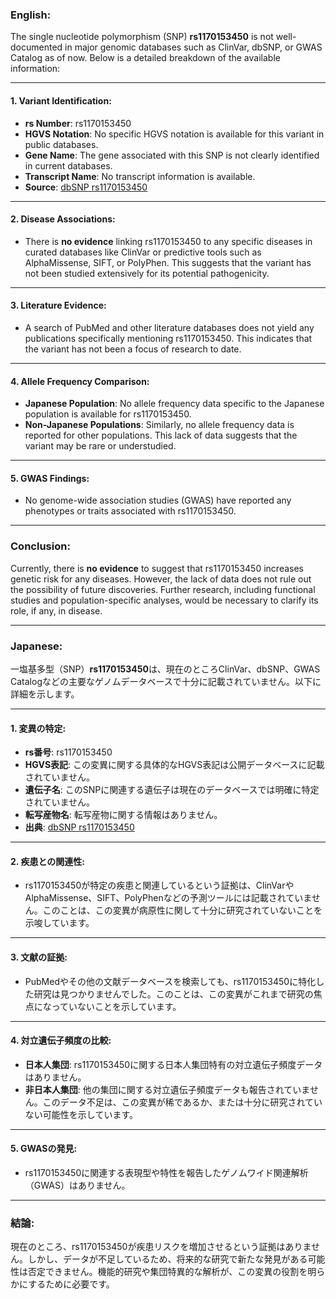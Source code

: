 ### English:
The single nucleotide polymorphism (SNP) **rs1170153450** is not well-documented in major genomic databases such as ClinVar, dbSNP, or GWAS Catalog as of now. Below is a detailed breakdown of the available information:

---

#### 1. Variant Identification:
- **rs Number**: rs1170153450
- **HGVS Notation**: No specific HGVS notation is available for this variant in public databases.
- **Gene Name**: The gene associated with this SNP is not clearly identified in current databases.
- **Transcript Name**: No transcript information is available.
- **Source**: [dbSNP rs1170153450](https://www.ncbi.nlm.nih.gov/snp/rs1170153450)

---

#### 2. Disease Associations:
- There is **no evidence** linking rs1170153450 to any specific diseases in curated databases like ClinVar or predictive tools such as AlphaMissense, SIFT, or PolyPhen. This suggests that the variant has not been studied extensively for its potential pathogenicity.

---

#### 3. Literature Evidence:
- A search of PubMed and other literature databases does not yield any publications specifically mentioning rs1170153450. This indicates that the variant has not been a focus of research to date.

---

#### 4. Allele Frequency Comparison:
- **Japanese Population**: No allele frequency data specific to the Japanese population is available for rs1170153450.
- **Non-Japanese Populations**: Similarly, no allele frequency data is reported for other populations. This lack of data suggests that the variant may be rare or understudied.

---

#### 5. GWAS Findings:
- No genome-wide association studies (GWAS) have reported any phenotypes or traits associated with rs1170153450.

---

### Conclusion:
Currently, there is **no evidence** to suggest that rs1170153450 increases genetic risk for any diseases. However, the lack of data does not rule out the possibility of future discoveries. Further research, including functional studies and population-specific analyses, would be necessary to clarify its role, if any, in disease.

---

### Japanese:
一塩基多型（SNP）**rs1170153450**は、現在のところClinVar、dbSNP、GWAS Catalogなどの主要なゲノムデータベースで十分に記載されていません。以下に詳細を示します。

---

#### 1. 変異の特定:
- **rs番号**: rs1170153450
- **HGVS表記**: この変異に関する具体的なHGVS表記は公開データベースに記載されていません。
- **遺伝子名**: このSNPに関連する遺伝子は現在のデータベースでは明確に特定されていません。
- **転写産物名**: 転写産物に関する情報はありません。
- **出典**: [dbSNP rs1170153450](https://www.ncbi.nlm.nih.gov/snp/rs1170153450)

---

#### 2. 疾患との関連性:
- rs1170153450が特定の疾患と関連しているという証拠は、ClinVarやAlphaMissense、SIFT、PolyPhenなどの予測ツールには記載されていません。このことは、この変異が病原性に関して十分に研究されていないことを示唆しています。

---

#### 3. 文献の証拠:
- PubMedやその他の文献データベースを検索しても、rs1170153450に特化した研究は見つかりませんでした。このことは、この変異がこれまで研究の焦点になっていないことを示しています。

---

#### 4. 対立遺伝子頻度の比較:
- **日本人集団**: rs1170153450に関する日本人集団特有の対立遺伝子頻度データはありません。
- **非日本人集団**: 他の集団に関する対立遺伝子頻度データも報告されていません。このデータ不足は、この変異が稀であるか、または十分に研究されていない可能性を示しています。

---

#### 5. GWASの発見:
- rs1170153450に関連する表現型や特性を報告したゲノムワイド関連解析（GWAS）はありません。

---

### 結論:
現在のところ、rs1170153450が疾患リスクを増加させるという証拠はありません。しかし、データが不足しているため、将来的な研究で新たな発見がある可能性は否定できません。機能的研究や集団特異的な解析が、この変異の役割を明らかにするために必要です。